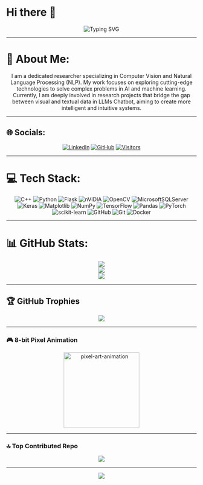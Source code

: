 # Hi there 👋

<div align="center">
  <img src="https://readme-typing-svg.demolab.com?font=Fira+Code&pause=1000&color=00FF00&width=435&lines=Welcome+to+my+GitHub+Profile!;Passionate+Developer;Always+Learning+New+Tech;Open+Source+Enthusiast" alt="Typing SVG" />
</div>

---

# 💫 About Me:
<div align="center">
  
I am a dedicated researcher specializing in Computer Vision and Natural Language Processing (NLP). My work focuses on exploring cutting-edge technologies to solve complex problems in AI and machine learning. Currently, I am deeply involved in research projects that bridge the gap between visual and textual data in LLMs Chatbot, aiming to create more intelligent and intuitive systems.

</div>

---

## 🌐 Socials:
<div align="center">
  
[![LinkedIn](https://img.shields.io/badge/LinkedIn-%230077B5.svg?logo=linkedin&logoColor=white)](https://www.linkedin.com/in/tr%E1%BA%A7n-h%E1%BB%AFu-nh%C3%A2n-8b834b281/)
[![GitHub](https://img.shields.io/badge/GitHub-100000?style=for-the-badge&logo=github&logoColor=white)](https://github.com/NhanAyai)
[![Visitors](https://visitor-badge.laobi.icu/badge?page_id=NhanAyai.NhanAyai)](https://github.com/NhanAyai)

</div>

---

# 💻 Tech Stack:
<div align="center">
  
![C++](https://img.shields.io/badge/c++-%2300599C.svg?style=for-the-badge&logo=c%2B%2B&logoColor=white) 
![Python](https://img.shields.io/badge/python-3670A0?style=for-the-badge&logo=python&logoColor=ffdd54) 
![Flask](https://img.shields.io/badge/flask-%23000.svg?style=for-the-badge&logo=flask&logoColor=white) 
![nVIDIA](https://img.shields.io/badge/cuda-000000.svg?style=for-the-badge&logo=nVIDIA&logoColor=green) 
![OpenCV](https://img.shields.io/badge/opencv-%23white.svg?style=for-the-badge&logo=opencv&logoColor=white) 
![MicrosoftSQLServer](https://img.shields.io/badge/Microsoft%20SQL%20Server-CC2927?style=for-the-badge&logo=microsoft%20sql%20server&logoColor=white) 
![Keras](https://img.shields.io/badge/Keras-%23D00000.svg?style=for-the-badge&logo=Keras&logoColor=white) 
![Matplotlib](https://img.shields.io/badge/Matplotlib-%23ffffff.svg?style=for-the-badge&logo=Matplotlib&logoColor=black) 
![NumPy](https://img.shields.io/badge/numpy-%23013243.svg?style=for-the-badge&logo=numpy&logoColor=white) 
![TensorFlow](https://img.shields.io/badge/TensorFlow-%23FF6F00.svg?style=for-the-badge&logo=TensorFlow&logoColor=white) 
![Pandas](https://img.shields.io/badge/pandas-%23150458.svg?style=for-the-badge&logo=pandas&logoColor=white) 
![PyTorch](https://img.shields.io/badge/PyTorch-%23EE4C2C.svg?style=for-the-badge&logo=PyTorch&logoColor=white) 
![scikit-learn](https://img.shields.io/badge/scikit--learn-%23F7931E.svg?style=for-the-badge&logo=scikit-learn&logoColor=white) 
![GitHub](https://img.shields.io/badge/github-%23121011.svg?style=for-the-badge&logo=github&logoColor=white) 
![Git](https://img.shields.io/badge/git-%23F05033.svg?style=for-the-badge&logo=git&logoColor=white) 
![Docker](https://img.shields.io/badge/docker-%230db7ed.svg?style=for-the-badge&logo=docker&logoColor=white)

</div>

---

# 📊 GitHub Stats:
<div align="center">
  
![](https://github-readme-stats.vercel.app/api?username=NhanAyai&theme=dark&hide_border=false&include_all_commits=false&count_private=false)<br/>
![](https://github-readme-streak-stats.herokuapp.com/?user=NhanAyai&theme=dark&hide_border=false)<br/>
![](https://github-readme-stats.vercel.app/api/top-langs/?username=NhanAyai&theme=dark&hide_border=false&include_all_commits=false&count_private=false&layout=compact)

</div>

---

## 🏆 GitHub Trophies
<div align="center">
  
![](https://github-profile-trophy.vercel.app/?username=NhanAyai&theme=radical&no-frame=false&no-bg=false&margin-w=4)

</div>

---

### 🎮 8-bit Pixel Animation
<div align="center">
  
<!-- Add your pixel art GIF URL below -->
<img src="https://imgur.com/a/N4zvigM" width="200" height="200" alt="pixel-art-animation">

</div>

---

### 🔝 Top Contributed Repo
<div align="center">
  
![](https://github-contributor-stats.vercel.app/api?username=NhanAyai&limit=5&theme=dark&combine_all_yearly_contributions=true)

</div>

---

<div align="center">
  
[![](https://visitcount.itsvg.in/api?id=NhanAyai&icon=0&color=3)](https://visitcount.itsvg.in)

</div>

<!-- Proudly created with GPRM ( https://gprm.itsvg.in ) -->
